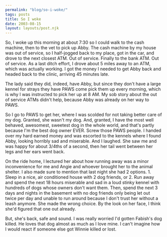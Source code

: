 ```yaml
---
permalink: "blog/so-i-woke/"
tags: posts
title: So I woke
date: 2003-08-15
layout: layouts/post.njk
---
```


So, I woke up this morning at about 7:30 so I could walk to the cash machine, then to the vet to pick up Abby. The cash machine by my house was out of service, so I half-jogged back to my place, got in the car, and drove to the next closest ATM. Out of service. Finally to the bank ATM. Out of service. As a last ditch effort, I drove about 5 miles away to an ATM, which was actually working. I got the money I needed to get Abby back and headed back to the clinic, arriving 45 minutes late.

The lady said they did, indeed, have Abby, but since they don't have a large kennel for strays they have PAWS come pick them up every morning, which is why I was instructed to pick her up at 8 AM. My sob story about the out of service ATMs didn't help, because Abby was already on her way to PAWS. 

So I go to PAWS to get her, where I was scolded for not taking better care of my dog. Granted, she wasn't my dog. And, granted, I have the most well behaved, awesomest, sweetest dog in the whole world, and that's partly because I'm the best dog owner EVER. Screw those PAWS people. I handed over my hard earned money and was escorted to the kennels where I found Abby, looking horribly sad and miserable. And I laughed. She saw me and was happy for about 3/4ths of a second, then her tail went between her legs and her ears went back. 

On the ride home, I lectured her about how running away was a minor inconvenience for me and Angie and whoever brought her to the animal shelter. I also made sure to mention that last night she had 2 options. 1. Sleep in a nice, air conditioned house with 2 dog friends, or 2. Run away and spend the next 18 hours miserable and sad in a loud stinky kennel with hundreds of dogs whose owners don't want them. Then, spend the next 3 days and nights in the basement with no dog friends only being let out twice per day and unable to run around because I don't trust her without a leash anymore. She made the wrong choice. By the look on her face, I think she'd figured that one out already.

But, she's back, safe and sound. I was really worried I'd gotten Fabish's dog killed. He loves that dog almost as much as I love mine. I can't imagine how I would react if someone else got Winnie killed or lost.